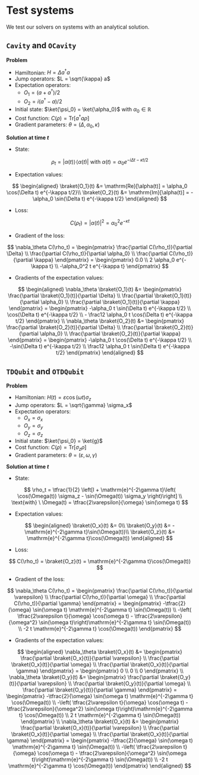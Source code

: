 # Test systems

We test our solvers on systems with an analytical solution.

## `Cavity` and `OCavity`

**Problem**

- Hamiltonian: $H = \Delta a^\dagger a$
- Jump operators: $L = \sqrt{\kappa} a$
- Expectation operators:
  - $O_1 = (a+a^\dagger)/2$
  - $O_2 = i(a^\dagger-a)/2$
- Initial state: $\ket{\psi_0} = \ket{\alpha_0}$ with $\alpha_0\in\mathbb{R}$
- Cost function: $C(\rho) = \mathrm{Tr}[a^\dagger a \rho]$
- Gradient parameters: $\theta=(\Delta, \alpha_0, \kappa)$

**Solution at time $t$**

- State:

$$
\rho_t = \vert{\alpha(t)}\rangle\!\langle{\alpha(t)}\vert \ \text{with} \ \alpha(t) = \alpha_0 e^{-i\Delta t - \kappa t/2}
$$

- Expectation values:

$$
\begin{aligned}
    \braket{O_1}(t) &= \mathrm{Re}[\alpha(t)] = \alpha_0 \cos(\Delta t) e^{-\kappa t/2}\\
    \braket{O_2}(t) &= \mathrm{Im}[\alpha(t)] = -\alpha_0 \sin(\Delta t) e^{-\kappa t/2}
\end{aligned}
$$

- Loss:

$$
C(\rho_t) = |\alpha(t)|^2 = \alpha_0^2 e^{-\kappa t}
$$

- Gradient of the loss:

$$
\nabla_\theta C(\rho_t) =
\begin{pmatrix}
    \frac{\partial C(\rho_t)}{\partial \Delta} \\
    \frac{\partial C(\rho_t)}{\partial \alpha_0} \\
    \frac{\partial C(\rho_t)}{\partial \kappa}
\end{pmatrix} =
\begin{pmatrix}
  0.0 \\
  2 \alpha_0 e^{-\kappa t} \\
  -\alpha_0^2 t e^{-\kappa t}
\end{pmatrix}
$$

- Gradients of the expectation values:

$$
\begin{aligned}
    \nabla_\theta \braket{O_1}(t) &=
    \begin{pmatrix}
        \frac{\partial \braket{O_1}(t)}{\partial \Delta} \\
        \frac{\partial \braket{O_1}(t)}{\partial \alpha_0} \\
        \frac{\partial \braket{O_1}(t)}{\partial \kappa}
    \end{pmatrix} =
    \begin{pmatrix}
        -\alpha_0 t \sin(\Delta t) e^{-\kappa t/2} \\
        \cos(\Delta t) e^{-\kappa t/2} \\
        - \frac12 \alpha_0 t \cos(\Delta t) e^{-\kappa t/2}
    \end{pmatrix} \\
    \nabla_\theta \braket{O_2}(t) &=
    \begin{pmatrix}
        \frac{\partial \braket{O_2}(t)}{\partial \Delta} \\
        \frac{\partial \braket{O_2}(t)}{\partial \alpha_0} \\
        \frac{\partial \braket{O_2}(t)}{\partial \kappa}
    \end{pmatrix} =
    \begin{pmatrix}
        -\alpha_0 t \cos(\Delta t) e^{-\kappa t/2} \\
        -\sin(\Delta t) e^{-\kappa t/2} \\
        \frac12 \alpha_0 t \sin(\Delta t) e^{-\kappa t/2}
    \end{pmatrix}
\end{aligned}
$$

## `TDQubit` and `OTDQubit`

**Problem**

- Hamiltonian: $H(t) = \varepsilon \cos(\omega t) \sigma_z$
- Jump operators: $L = \sqrt{\gamma} \sigma_x$
- Expectation operators:
  - $O_x = \sigma_x$
  - $O_y = \sigma_y$
  - $O_z = \sigma_z$
- Initial state: $\ket{\psi_0} = \ket{g}$
- Cost function: $C(\rho) = \mathrm{Tr}[\sigma_z \rho]$
- Gradient parameters: $\theta=(\varepsilon, \omega, \gamma)$

**Solution at time $t$**

- State:

$$
\rho_t = \tfrac{1}{2} \left[I + \mathrm{e}^{-2\gamma t}\left( \cos(\Omega(t)) \sigma_z - \sin(\Omega(t)) \sigma_y \right)\right] \\ \text{with} \ \Omega(t) = \tfrac{2\varepsilon}{\omega} \sin(\omega t)
$$

- Expectation values:

$$
\begin{aligned}
    \braket{O_x}(t) &= 0\\
    \braket{O_y}(t) &= -\mathrm{e}^{-2\gamma t}\sin(\Omega(t))\\
    \braket{O_z}(t) &= \mathrm{e}^{-2\gamma t}\cos(\Omega(t))
\end{aligned}
$$

- Loss:

$$
C(\rho_t) = \braket{O_z}(t) = \mathrm{e}^{-2\gamma t}\cos(\Omega(t))
$$

- Gradient of the loss:

$$
\nabla_\theta C(\rho_t) =
\begin{pmatrix}
    \frac{\partial C(\rho_t)}{\partial \varepsilon} \\
    \frac{\partial C(\rho_t)}{\partial \omega} \\
    \frac{\partial C(\rho_t)}{\partial \gamma}
\end{pmatrix} =
\begin{pmatrix}
    -\tfrac{2}{\omega} \sin(\omega t) \mathrm{e}^{-2\gamma t} \sin(\Omega(t)) \\
    -\left( \tfrac{2\varepsilon t}{\omega} \cos(\omega t) - \tfrac{2\varepsilon}{\omega^2} \sin(\omega t)\right)\mathrm{e}^{-2\gamma t} \sin(\Omega(t)) \\
    -2 t \mathrm{e}^{-2\gamma t} \cos(\Omega(t))
\end{pmatrix}
$$

- Gradients of the expectation values:

$$
\begin{aligned}
    \nabla_\theta \braket{O_x}(t) &=
    \begin{pmatrix}
        \frac{\partial \braket{O_x}(t)}{\partial \varepsilon} \\
        \frac{\partial \braket{O_x}(t)}{\partial \omega} \\
        \frac{\partial \braket{O_x}(t)}{\partial \gamma}
    \end{pmatrix} =
    \begin{pmatrix}
        0 \\
        0 \\
        0
    \end{pmatrix} \\
    \nabla_\theta \braket{O_y}(t) &=
    \begin{pmatrix}
        \frac{\partial \braket{O_y}(t)}{\partial \varepsilon} \\
        \frac{\partial \braket{O_y}(t)}{\partial \omega} \\
        \frac{\partial \braket{O_y}(t)}{\partial \gamma}
    \end{pmatrix} =
    \begin{pmatrix}
        -\tfrac{2}{\omega} \sin(\omega t) \mathrm{e}^{-2\gamma t} \cos(\Omega(t)) \\
        -\left( \tfrac{2\varepsilon t}{\omega} \cos(\omega t) - \tfrac{2\varepsilon}{\omega^2} \sin(\omega t)\right)\mathrm{e}^{-2\gamma t} \cos(\Omega(t)) \\
        2 t \mathrm{e}^{-2\gamma t} \sin(\Omega(t))
    \end{pmatrix} \\
    \nabla_\theta \braket{O_x}(t) &=
    \begin{pmatrix}
        \frac{\partial \braket{O_x}(t)}{\partial \varepsilon} \\
        \frac{\partial \braket{O_x}(t)}{\partial \omega} \\
        \frac{\partial \braket{O_x}(t)}{\partial \gamma}
    \end{pmatrix} =
    \begin{pmatrix}
        -\tfrac{2}{\omega} \sin(\omega t) \mathrm{e}^{-2\gamma t} \sin(\Omega(t)) \\
        -\left( \tfrac{2\varepsilon t}{\omega} \cos(\omega t) - \tfrac{2\varepsilon}{\omega^2} \sin(\omega t)\right)\mathrm{e}^{-2\gamma t} \sin(\Omega(t)) \\
        -2 t \mathrm{e}^{-2\gamma t} \cos(\Omega(t))
    \end{pmatrix}
\end{aligned}
$$
